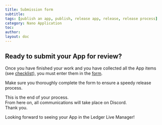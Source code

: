 ```yaml
---
title: Submission form 
subtitle:
tags: [publish an app, publish, release app, release, release process]
category: Nano Application
toc: 
author:
layout: doc
---
```


## Ready to submit your App for review?

Once you have finished your work and you have collected all the App items (see [checklist](../deliverables-checklist)), you must enter them in the [form](https://ledger.typeform.com/to/ZFVKrEHN).

Make sure you thoroughly complete the form to ensure a speedy release process.

This is the end of your process.  
From here on, all communications will take place on Discord.  
Thank you.  

Looking forward to seeing your App in the Ledger Live Manager!
